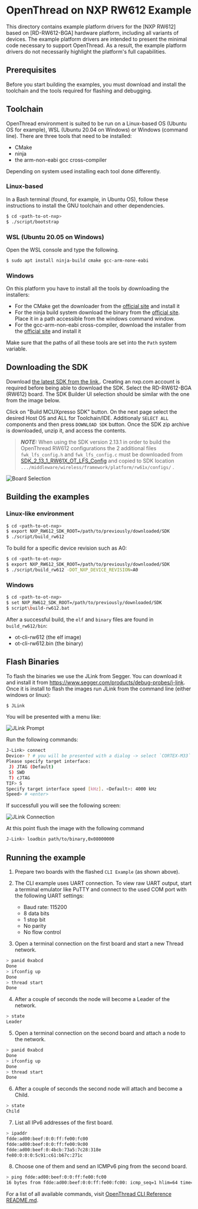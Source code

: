 # OpenThread on NXP RW612 Example

This directory contains example platform drivers for the [NXP RW612] based on [RD-RW612-BGA] hardware platform, including all variants of devices.
The example platform drivers are intended to present the minimal code necessary to support OpenThread. As a result, the example platform drivers do not necessarily highlight the platform's full capabilities.

## Prerequisites

Before you start building the examples, you must download and install the toolchain and the tools required for flashing and debugging.

## Toolchain

OpenThread environment is suited to be run on a Linux-based OS (Ubuntu OS for example), WSL (Ubuntu 20.04 on Windows) or Windows (command line).
There are three tools that need to be installed:

- CMake
- ninja
- the arm-non-eabi gcc cross-compiler

Depending on system used installing each tool done differently.

### Linux-based

In a Bash terminal (found, for example, in Ubuntu OS), follow these instructions to install the GNU toolchain and other dependencies.

```bash
$ cd <path-to-ot-nxp>
$ ./script/bootstrap
```

### WSL (Ubuntu 20.05 on Windows)

Open the WSL console and type the following.

```bash
$ sudo apt install ninja-build cmake gcc-arm-none-eabi
```

### Windows

On this platform you have to install all the tools by downloading the installers:

- For the CMake get the downloader from the [official site](https://cmake.org) and install it
- For the ninja build system download the binary from the [official site](https://ninja-build.org). Place it in a path accessible from the windows command window.
- For the gcc-arm-non-eabi cross-compiler, download the installer from the [official site](https://developer.arm.com/downloads/-/gnu-rm) and install it

Make sure that the paths of all these tools are set into the `Path` system variable.

## Downloading the SDK

Download [the latest SDK from the link.](https://mcuxpresso.nxp.com/). Creating an nxp.com account is required before being able to download the SDK. Select the RD-RW612-BGA (RW612) board. The SDK Builder UI selection should be similar with the one from the image below.

Click on "Build MCUXpresso SDK" button. On the next page select the desired Host OS and ALL for Toolchain/IDE. Additionaly `SELECT ALL` components and then press `DOWNLOAD SDK` button.
Once the SDK zip archive is downloaded, unzip it, and access the contents.

> **_NOTE:_** When using the SDK version 2.13.1 in order to build the OpenThread RW612 configurations the 2 additional files `fwk_lfs_config.h` and `fwk_lfs_config.c` must be downloaded from [SDK_2_13_1_RW61X_OT_LFS_Config](https://mcuxpresso.nxp.com/en/dashboard?download=60c36b53bf8c1ba245bc757a1a69cdbc) and copied to SDK location `.../middleware/wireless/framework/platform/rw61x/configs/` .

![Board Selection](../../../doc/img/rw612/sdk-build.jpg)

## Building the examples

### Linux-like environment

```bash
$ cd <path-to-ot-nxp>
$ export NXP_RW612_SDK_ROOT=/path/to/previously/downloaded/SDK
$ ./script/build_rw612
```

To build for a specific device revision such as A0:

```bash
$ cd <path-to-ot-nxp>
$ export NXP_RW612_SDK_ROOT=/path/to/previously/downloaded/SDK
$ ./script/build_rw612 -DOT_NXP_DEVICE_REVISION=A0
```

### Windows

```bash
$ cd <path-to-ot-nxp>
$ set NXP_RW612_SDK_ROOT=/path/to/previously/downloaded/SDK
$ script\build-rw612.bat
```

After a successful build, the `elf` and `binary` files are found in `build_rw612/bin`:

- ot-cli-rw612 (the elf image)
- ot-cli-rw612.bin (the binary)

## Flash Binaries

To flash the binaries we use the JLink from Segger. You can download it and install it from https://www.segger.com/products/debug-probes/j-link.
Once it is install to flash the images run JLink from the command line (either windows or linux):

```bash
$ JLink
```

You will be presented with a menu like:

![JLink Prompt](../../../doc/img/rw612/jlink-prompt.jpg)

Run the following commands:

```bash
J-Link> connect
Device> ? # you will be presented with a dialog -> select `CORTEX-M33`
Please specify target interface:
 J) JTAG (Default)
 S) SWD
 T) cJTAG
TIF> S
Specify target interface speed [kHz]. <Default>: 4000 kHz
Speed> # <enter>
```

If successfull you will see the following screen:

![JLink Connection](../../../doc/img/rw612/jlink-connection.jpg)

At this point flush the image with the following command

```bash
J-Link> loadbin path/to/binary,0x08000000
```

## Running the example

1. Prepare two boards with the flashed `CLI Example` (as shown above).
2. The CLI example uses UART connection. To view raw UART output, start a terminal emulator like PuTTY and connect to the used COM port with the following UART settings:

   - Baud rate: 115200
   - 8 data bits
   - 1 stop bit
   - No parity
   - No flow control

3. Open a terminal connection on the first board and start a new Thread network.

```bash
> panid 0xabcd
Done
> ifconfig up
Done
> thread start
Done
```

4. After a couple of seconds the node will become a Leader of the network.

```bash
> state
Leader
```

5. Open a terminal connection on the second board and attach a node to the network.

```bash
> panid 0xabcd
Done
> ifconfig up
Done
> thread start
Done
```

6. After a couple of seconds the second node will attach and become a Child.

```bash
> state
Child
```

7. List all IPv6 addresses of the first board.

```bash
> ipaddr
fdde:ad00:beef:0:0:ff:fe00:fc00
fdde:ad00:beef:0:0:ff:fe00:9c00
fdde:ad00:beef:0:4bcb:73a5:7c28:318e
fe80:0:0:0:5c91:c61:b67c:271c
```

8. Choose one of them and send an ICMPv6 ping from the second board.

```bash
> ping fdde:ad00:beef:0:0:ff:fe00:fc00
16 bytes from fdde:ad00:beef:0:0:ff:fe00:fc00: icmp_seq=1 hlim=64 time=8ms
```

For a list of all available commands, visit [OpenThread CLI Reference README.md][cli].

[cli]: https://github.com/openthread/openthread/blob/main/src/cli/README.md

